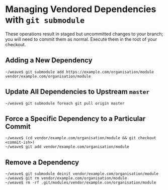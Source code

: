 
# Managing Vendored Dependencies with `git submodule`

These operations result in staged but uncommitted changes to your
branch; you will need to commit them as normal. Execute them in the
root of your checkout.

## Adding a New Dependency

    ~/weave$ git submodule add https://example.com/organisation/module vendor/example.com/organisation/module

## Update All Dependencies to Upstream `master`

    ~/weave$ git submodule foreach git pull origin master

## Force a Specific Dependency to a Particular Commit

	~/weave$ (cd vendor/example.com/organisation/module && git checkout <commit-ish>)
	~/weave$ git add vendor/example.com/organisation/module

## Remove a Dependency

	~/weave$ git submodule deinit vendor/example.com/organisation/module
    ~/weave$ git rm vendor/example.com/organisation/module
	~/weave$ rm -rf .git/modules/vendor/example.con/organisation/module

